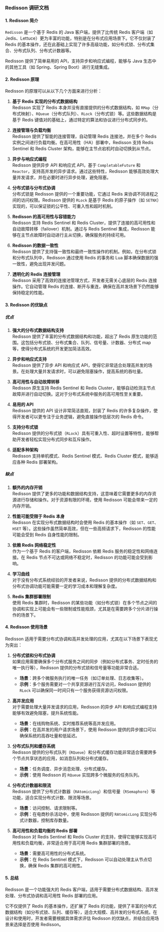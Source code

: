 ### **Redisson 调研文档**

#### 1. **Redisson 简介**
`Redisson` 是一个基于 Redis 的 Java 客户端，提供了比传统 Redis 客户端（如 Jedis、Lettuce）更为丰富的功能，特别是在分布式应用场景下。它不仅封装了 Redis 的基本操作，还在此基础上实现了许多高级功能，如分布式锁、分布式集合、分布式队列、分布式计数器等。

Redisson 提供了简单易用的 API，支持异步和响应式编程，能够与 Java 生态中的其他工具（如 Spring、Spring Boot）进行无缝集成。

#### 2. **Redisson 原理**

Redisson 的原理可以从以下几个方面来进行分析：

1. **基于 Redis 实现的分布式数据结构**  
   Redisson 实现了 Redis 本身并没有直接提供的分布式数据结构，如 `RMap`（分布式映射）、`RQueue`（分布式队列）、`RLock`（分布式锁）等。这些数据结构是基于 Redis 键值对的基础上，通过特定的算法和协议进行分布式同步的。

2. **连接管理与负载均衡**  
   Redisson 提供了智能的连接管理，自动管理 Redis 连接池，并在多个 Redis 实例之间进行负载均衡。在高可用性（HA）部署中，Redisson 支持 Redis Sentinel 和 Redis Cluster 架构，能够在主节点宕机时自动切换到从节点。

3. **异步与响应式编程**  
   Redisson 提供异步 API 和响应式 API，基于 `CompletableFuture` 和 `Reactor`，支持高并发的异步请求。通过这些特性，Redisson 能够高效处理大量并发请求，并在必要时进行异步处理，避免阻塞。

4. **分布式锁与分布式协调**  
   分布式锁是 Redisson 提供的一个重要功能，它通过 Redis 来协调不同进程之间的访问权限。Redisson 提供的 `RLock` 是基于 Redis 的原子操作（如 `SETNX`）实现的，可以保证锁的公平性、可重入性和超时机制。

5. **Redisson 的高可用性与容错能力**  
   Redisson 支持 Redis Sentinel 和 Redis Cluster，提供了连接的高可用性和自动故障转移（failover）机制。通过与 Redis Sentinel 集成，Redisson 能够在主节点故障时自动进行主从切换，确保服务的持续可用。

6. **Redisson 的数据一致性**  
   Redisson 提供了支持强一致性和最终一致性操作的机制。例如，在分布式锁和分布式队列中，Redisson 通过使用 Redis 的事务和 Lua 脚本确保数据的强一致性，避免出现并发问题。

7. **透明化的 Redis 连接管理**  
   Redisson 采用了高效的连接池管理方式，开发者无需关心底层的 Redis 连接操作。它自动管理 Redis 的连接、断开与重连，确保在高并发场景下仍然能够保持稳定的性能。

#### 3. **Redisson 的优缺点**

##### 优点

1. **强大的分布式数据结构支持**  
   Redisson 提供了丰富的分布式数据结构和功能，超出了 Redis 原生功能的范围。这包括分布式锁、分布式集合、队列、信号量、计数器、分布式 map 等，使得分布式系统的开发更加简洁高效。

2. **异步和响应式支持**  
   Redisson 提供了异步 API 和响应式 API，使得它非常适合处理高并发的场景。在处理大量并发请求时，可以避免阻塞操作，提高系统的吞吐量。

3. **高可用性与自动故障转移**  
   Redisson 原生支持 Redis Sentinel 和 Redis Cluster，能够自动检测主节点故障并进行自动切换。这对于分布式系统中服务的高可用性至关重要。

4. **易用的 API**  
   Redisson 提供的 API 设计非常简洁直观，封装了 Redis 的许多复杂操作，使得开发者可以更专注于业务逻辑，避免直接操作低层次的 Redis 命令。

5. **支持分布式锁**  
   Redisson 提供的分布式锁（`RLock`）具有可重入性、超时设置等特性，能够帮助开发者轻松实现分布式同步和互斥操作。

6. **适配多种架构**  
   Redisson 支持单机模式、Redis Sentinel 模式、Redis Cluster 模式，能够适应各种 Redis 部署架构。

##### 缺点

1. **额外的内存开销**  
   Redisson 提供了更多的功能和数据结构支持，这意味着它需要更多的内存资源进行存储和操作。对于资源有限的环境，使用 Redisson 可能会带来一定的内存开销。

2. **性能可能受限于 Redis 本身**  
   Redisson 在实现分布式数据结构时会使用 Redis 的基本操作（如 `SET`、`GET`、`HSET` 等）。这些操作虽然简单高效，但在一些高频请求下，Redisson 的性能可能会受到 Redis 自身性能的限制。

3. **依赖 Redis 网络稳定性**  
   作为一个基于 Redis 的客户端，Redisson 依赖 Redis 服务的稳定性和网络连接。在 Redis 节点不可达或网络不稳定时，Redisson 的功能可能会受到影响。

4. **学习曲线**  
   对于没有分布式系统经验的开发者来说，Redisson 提供的分布式数据结构和分布式协调功能可能需要一定的学习成本和理解复杂度。

5. **Redis 集群部署限制**  
   使用 Redis 集群时，Redisson 的某些功能（如分布式锁）在多个节点之间的协调和实现上可能会有一些限制或性能瓶颈，尤其是在需要跨多个分片进行操作的场景下。

#### 4. **Redisson 使用场景**

Redisson 适用于需要分布式协调和高并发处理的应用，尤其在以下场景下表现尤为突出：

1. **分布式锁和分布式协调**  
   如果应用需要确保多个分布式服务之间的同步（例如分布式事务、定时任务的唯一执行等），Redisson 提供的分布式锁和信号量等功能非常合适。

    - **场景**：跨多个微服务执行的唯一任务（如订单处理、日志收集等）。
    - **示例**：多个服务需要对一个共享资源进行互斥访问，Redisson 提供的 `RLock` 可以确保同一时间只有一个服务获得资源访问权限。

2. **高并发应用**  
   对于需要处理大量并发请求的应用，Redisson 的异步 API 和响应式编程支持能够有效避免阻塞，提升系统性能。

    - **场景**：在线购物系统、实时推荐系统等高并发应用。
    - **示例**：在高并发的用户请求场景下，使用 Redisson 提供的异步接口可以确保系统的高吞吐量和低延迟。

3. **分布式队列和缓存系统**  
   Redisson 提供的分布式队列（`RQueue`）和分布式缓存功能非常适合需要跨多个节点共享状态的应用，如消息队列和分布式缓存。

    - **场景**：任务调度、异步消息处理、分布式缓存。
    - **示例**：使用 Redisson 的 `RQueue` 实现跨多个微服务的任务队列。

4. **分布式计数器和限流**  
   Redisson 提供了分布式计数器（`RAtomicLong`）和信号量（`RSemaphore`）等功能，适合实现分布式计数、限流等场景。

    - **场景**：访问控制、请求限制等。
    - **示例**：在电商秒杀活动中，使用 Redisson 提供的 `RAtomicLong` 实现分布式计数器，控制库存数量。

5. **高可用性和负载均衡的 Redis 部署**  
   Redisson 对 Redis Sentinel 和 Redis Cluster 的支持，使得它能够实现高可用性和负载均衡，非常适合用于高可用 Redis 集群部署的场景。

    - **场景**：需要高可用性的分布式系统。
    - **示例**：在 Redis Sentinel 模式下，Redisson 可以自动处理主从节点切换，确保 Redis 集群的高可用性。

#### 5. **总结**

Redisson 是一个功能强大的 Redis 客户端，适用于需要分布式数据结构、高并发处理、分布式协调和高可用性 Redis 部署的应用。

它不仅提供了 Redis 的基本操作，还扩展了 Redis 的功能，提供了丰富的分布式数据结构（如分布式锁、队列、缓存等），适合大规模、高并发的分布式系统。在设计和使用时，开发者需要根据具体需求评估 Redisson 的优缺点，并结合应用场景来选择是否使用 Redisson。